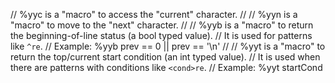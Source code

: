 //    %yyc is a "macro" to access the "current" character.
//
//    %yyn is a "macro" to move to the "next" character.
//
//    %yyb is a "macro" to return the beginning-of-line status (a bool typed value).
//        It is used for patterns like `^re`.
//        Example: %yyb prev == 0 || prev == '\n'
//
//    %yyt is a "macro" to return the top/current start condition (an int typed value).
//        It is used when there are patterns with conditions like `<cond>re`.
//        Example: %yyt startCond
